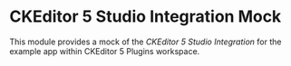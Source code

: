 # CKEditor 5 Studio Integration Mock

This module provides a mock of the _CKEditor 5 Studio Integration_ for the
example app within CKEditor 5 Plugins workspace.
